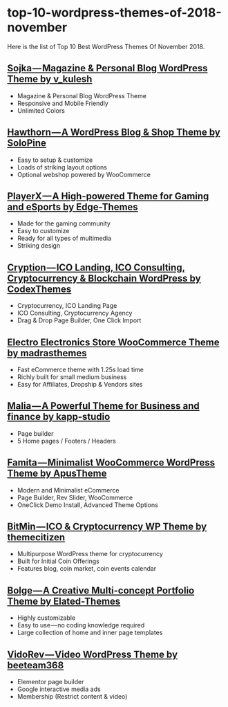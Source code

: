 # top-10-wordpress-themes-of-2018-november
Here is the list of Top 10 Best WordPress Themes Of November 2018.


## [Sojka — Magazine & Personal Blog WordPress Theme by v_kulesh](https://1.envato.market/c/1319826/275988/4415?u=https://themeforest.net/item/sojka-magazine-personal-blog-wordpress-theme/22324608?s_rank=1)

- Magazine & Personal Blog WordPress Theme
- Responsive and Mobile Friendly
- Unlimited Colors


## [Hawthorn — A WordPress Blog & Shop Theme by SoloPine](https://1.envato.market/c/1319826/275988/4415?u=https://themeforest.net/item/hawthorn-a-wordpress-blog-shop-theme/21361268?s_rank=2)

- Easy to setup & customize
- Loads of striking layout options
- Optional webshop powered by WooCommerce


## [PlayerX — A High-powered Theme for Gaming and eSports by Edge-Themes](https://1.envato.market/c/1319826/275988/4415?u=https://themeforest.net/item/playerx-a-highpowered-theme-for-gaming-and-esports/22200272?s_rank=3)

- Made for the gaming community
- Easy to customize
- Ready for all types of multimedia
- Striking design


## [Cryption — ICO Landing, ICO Consulting, Cryptocurrency & Blockchain WordPress by CodexThemes](https://1.envato.market/c/1319826/275988/4415?u=https://themeforest.net/item/cryption-ico-and-cryptocurrency-wordpress-theme/21714401?s_rank=4)

- Cryptocurrency, ICO Landing Page
- ICO Consulting, Cryptocurrency Agency
- Drag & Drop Page Builder, One Click Import


## [Electro Electronics Store WooCommerce Theme by madrasthemes](https://1.envato.market/c/1319826/275988/4415?u=https://themeforest.net/item/electro-electronics-store-woocommerce-theme/15720624?s_rank=5)

- Fast eCommerce theme with 1.25s load time
- Richly built for small medium business
- Easy for Affiliates, Dropship & Vendors sites


## [Malia — A Powerful Theme for Business and finance by kapp-studio](https://1.envato.market/c/1319826/275988/4415?u=https://themeforest.net/item/malia-a-powerful-theme-for-business-and-finance/22313962?s_rank=6)

- Page builder
- 5 Home pages / Footers / Headers


## [Famita — Minimalist WooCommerce WordPress Theme by ApusTheme](https://1.envato.market/c/1319826/275988/4415?u=https://themeforest.net/item/famita-minimalist-woocommerce-wordpress-theme/22308715?s_rank=7)

- Modern and Minimalist eCommerce
- Page Builder, Rev Slider, WooCommerce
- OneClick Demo Install, Advanced Theme Options


## [BitMin — ICO & Cryptocurrency WP Theme by themecitizen](https://1.envato.market/c/1319826/275988/4415?u=https://themeforest.net/item/bitmin-ico-cryptocurrency-wp-theme/22120590?s_rank=8)

- Multipurpose WordPress theme for cryptocurrency
- Built for Initial Coin Offerings
- Features blog, coin market, coin events calendar


## [Bolge — A Creative Multi-concept Portfolio Theme by Elated-Themes](https://1.envato.market/c/1319826/275988/4415?u=https://themeforest.net/item/bolge-a-creative-multiconcept-portfolio-theme/22278414?s_rank=9)

- Highly customizable
- Easy to use — no coding knowledge required
- Large collection of home and inner page templates


## [VidoRev — Video WordPress Theme by beeteam368](https://1.envato.market/c/1319826/275988/4415?u=https://themeforest.net/item/vidorev-video-wordpress-theme/21798615?s_rank=1)

- Elementor page builder
- Google interactive media ads
- Membership (Restrict content & video)
